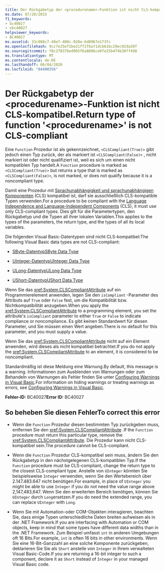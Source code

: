 ```yaml
---
title: Der Rückgabetyp der <procedurename>-Funktion ist nicht CLS-kompatibel.
ms.date: 07/20/2015
f1_keywords:
- bc40027
- vbc40027
helpviewer_keywords:
- BC40027
ms.assetid: 33c088c7-48e7-400c-920e-6d8967e1f3fc
ms.openlocfilehash: 9cc7e25ef1be21ff2f6a71dcb61bc29ec92da30f
ms.sourcegitcommit: f8c270376ed905f6a8896ce0fe25b4f4b38ff498
ms.translationtype: MT
ms.contentlocale: de-DE
ms.lasthandoff: 06/04/2020
ms.locfileid: "84400356"
---
```

# <a name="return-type-of-function-procedurename-is-not-cls-compliant"></a><span data-ttu-id="783c9-102">Der Rückgabetyp der \<procedurename>-Funktion ist nicht CLS-kompatibel.</span><span class="sxs-lookup"><span data-stu-id="783c9-102">Return type of function '\<procedurename>' is not CLS-compliant</span></span>
<span data-ttu-id="783c9-103">Eine `Function` Prozedur ist als gekennzeichnet, `<CLSCompliant(True)>` gibt jedoch einen Typ zurück, der als markiert ist `<CLSCompliant(False)>` , nicht markiert ist oder nicht qualifiziert ist, weil es sich um einen nicht kompatiblen Typ handelt.</span><span class="sxs-lookup"><span data-stu-id="783c9-103">A `Function` procedure is marked as `<CLSCompliant(True)>` but returns a type that is marked as `<CLSCompliant(False)>`, is not marked, or does not qualify because it is a noncompliant type.</span></span>  
  
 <span data-ttu-id="783c9-104">Damit eine Prozedur mit [Sprachunabhängigkeit und sprachunabhängigen Komponenten](../../../standard/language-independence-and-language-independent-components.md) (CLS) kompatibel ist, darf sie ausschließlich CLS-kompatible Typen verwenden.</span><span class="sxs-lookup"><span data-stu-id="783c9-104">For a procedure to be compliant with the [Language Independence and Language-Independent Components](../../../standard/language-independence-and-language-independent-components.md) (CLS), it must use only CLS-compliant types.</span></span> <span data-ttu-id="783c9-105">Dies gilt für die Parametertypen, den Rückgabetyp und die Typen all ihrer lokalen Variablen.</span><span class="sxs-lookup"><span data-stu-id="783c9-105">This applies to the types of the parameters, the return type, and the types of all its local variables.</span></span>  
  
 <span data-ttu-id="783c9-106">Die folgenden Visual Basic-Datentypen sind nicht CLS-kompatibel:</span><span class="sxs-lookup"><span data-stu-id="783c9-106">The following Visual Basic data types are not CLS-compliant:</span></span>  
  
- [<span data-ttu-id="783c9-107">SByte-Datentyp</span><span class="sxs-lookup"><span data-stu-id="783c9-107">SByte Data Type</span></span>](../data-types/sbyte-data-type.md)  
  
- [<span data-ttu-id="783c9-108">UInteger-Datentyp</span><span class="sxs-lookup"><span data-stu-id="783c9-108">UInteger Data Type</span></span>](../data-types/uinteger-data-type.md)  
  
- [<span data-ttu-id="783c9-109">ULong-Datentyp</span><span class="sxs-lookup"><span data-stu-id="783c9-109">ULong Data Type</span></span>](../data-types/ulong-data-type.md)  
  
- [<span data-ttu-id="783c9-110">UShort-Datentyp</span><span class="sxs-lookup"><span data-stu-id="783c9-110">UShort Data Type</span></span>](../data-types/ushort-data-type.md)  
  
 <span data-ttu-id="783c9-111">Wenn Sie das <xref:System.CLSCompliantAttribute> auf ein Programmierelement anwenden, legen Sie den `isCompliant` -Parameter des Attributs auf `True` oder `False` fest, um die Kompatibilität bzw. Nichtkompatibilität anzugeben.</span><span class="sxs-lookup"><span data-stu-id="783c9-111">When you apply the <xref:System.CLSCompliantAttribute> to a programming element, you set the attribute's `isCompliant` parameter to either `True` or `False` to indicate compliance or noncompliance.</span></span> <span data-ttu-id="783c9-112">Es gibt keinen Standardwert für diesen Parameter, und Sie müssen einen Wert angeben.</span><span class="sxs-lookup"><span data-stu-id="783c9-112">There is no default for this parameter, and you must supply a value.</span></span>  
  
 <span data-ttu-id="783c9-113">Wenn Sie das <xref:System.CLSCompliantAttribute> nicht auf ein Element anwenden, wird dieses als nicht kompatibel betrachtet.</span><span class="sxs-lookup"><span data-stu-id="783c9-113">If you do not apply the <xref:System.CLSCompliantAttribute> to an element, it is considered to be noncompliant.</span></span>  
  
 <span data-ttu-id="783c9-114">Standardmäßig ist diese Meldung eine Warnung.</span><span class="sxs-lookup"><span data-stu-id="783c9-114">By default, this message is a warning.</span></span> <span data-ttu-id="783c9-115">Informationen zum Ausblenden von Warnungen oder zum Behandeln von Warnungen als Fehler finden Sie unter [Configuring Warnings in Visual Basic](/visualstudio/ide/configuring-warnings-in-visual-basic).</span><span class="sxs-lookup"><span data-stu-id="783c9-115">For information on hiding warnings or treating warnings as errors, see [Configuring Warnings in Visual Basic](/visualstudio/ide/configuring-warnings-in-visual-basic).</span></span>  
  
 <span data-ttu-id="783c9-116">**Fehler-ID:** BC40027</span><span class="sxs-lookup"><span data-stu-id="783c9-116">**Error ID:** BC40027</span></span>  
  
## <a name="to-correct-this-error"></a><span data-ttu-id="783c9-117">So beheben Sie diesen Fehler</span><span class="sxs-lookup"><span data-stu-id="783c9-117">To correct this error</span></span>  
  
- <span data-ttu-id="783c9-118">Wenn die `Function` Prozedur diesen bestimmten Typ zurückgeben muss, entfernen Sie den <xref:System.CLSCompliantAttribute> .</span><span class="sxs-lookup"><span data-stu-id="783c9-118">If the `Function` procedure must return this particular type, remove the <xref:System.CLSCompliantAttribute>.</span></span> <span data-ttu-id="783c9-119">Die Prozedur kann nicht CLS-kompatibel sein.</span><span class="sxs-lookup"><span data-stu-id="783c9-119">The procedure cannot be CLS-compliant.</span></span>  
  
- <span data-ttu-id="783c9-120">Wenn die `Function` Prozedur CLS-kompatibel sein muss, ändern Sie den Rückgabetyp in den nächstgelegenen CLS-kompatiblen Typ.</span><span class="sxs-lookup"><span data-stu-id="783c9-120">If the `Function` procedure must be CLS-compliant, change the return type to the closest CLS-compliant type.</span></span> <span data-ttu-id="783c9-121">Anstelle von `UInteger` könnten Sie beispielsweise `Integer` verwenden, wenn Sie den Wertebereich über 2.147.483.647 nicht benötigen.</span><span class="sxs-lookup"><span data-stu-id="783c9-121">For example, in place of `UInteger` you might be able to use `Integer` if you do not need the value range above 2,147,483,647.</span></span> <span data-ttu-id="783c9-122">Wenn Sie den erweiterten Bereich benötigen, können Sie `UInteger` durch `Long`ersetzen.</span><span class="sxs-lookup"><span data-stu-id="783c9-122">If you do need the extended range, you can replace `UInteger` with `Long`.</span></span>  
  
- <span data-ttu-id="783c9-123">Wenn Sie mit Automation-oder COM-Objekten interagieren, beachten Sie, dass einige Typen unterschiedliche Daten breiten aufweisen als in der .NET Framework.</span><span class="sxs-lookup"><span data-stu-id="783c9-123">If you are interfacing with Automation or COM objects, keep in mind that some types have different data widths than in the .NET Framework.</span></span> <span data-ttu-id="783c9-124">Zum Beispiel umfasst `int` in anderen Umgebungen oft 16 Bits.</span><span class="sxs-lookup"><span data-stu-id="783c9-124">For example, `int` is often 16 bits in other environments.</span></span> <span data-ttu-id="783c9-125">Wenn Sie eine 16-Bit-Ganzzahl an eine solche Komponente zurückgeben, deklarieren Sie Sie als `Short` anstelle von `Integer` in Ihrem verwalteten Visual Basic-Code.</span><span class="sxs-lookup"><span data-stu-id="783c9-125">If you are returning a 16-bit integer to such a component, declare it as `Short` instead of `Integer` in your managed Visual Basic code.</span></span>
